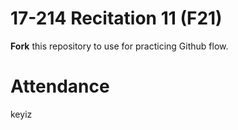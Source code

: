 # 17-214 Recitation 11 (F21)
**Fork** this repository to use for practicing Github flow.

# Attendance
keyiz